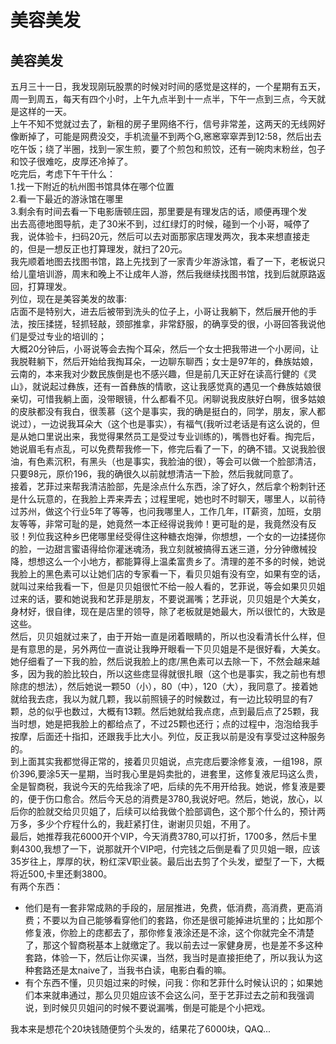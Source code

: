 # 美容美发


## 美容美发
五月三十一日，我发现刚玩股票的时候对时间的感觉是这样的，一个星期有五天，周一到周五，每天有四个小时，上午九点半到十一点半，下午一点到三点，今天就是这样的一天。  
上午不知不觉就过去了，新租的房子里网络不行，信号非常差，这两天的无线网好像断掉了，可能是网费没交，手机流量不到两个G,窸窸窣窣弄到12:58，然后出去吃午饭；绕了半圈，找到一家生煎，要了个煎包和煎饺，还有一碗肉末粉丝，包子和饺子很难吃，皮厚还冷掉了。  
吃完后，考虑下午干什么：  
1.找一下附近的杭州图书馆具体在哪个位置  
2.看一下最近的游泳馆在哪里  
3.剩余有时间去看一下电影唐顿庄园，那里要是有理发店的话，顺便再理个发  
出去高德地图导航，走了30米不到，过红绿灯的时候，碰到一个小哥，喊停了我，说体验卡，扫码20元，然后可以去对面那家店理发两次，我本来想直接走的，但是一想反正也打算理发，就扫了20元。  
我先顺着地图去找图书馆，路上先找到了一家青少年游泳馆，看了一下，老板说只给儿童培训游，周末和晚上不让成年人游，然后我继续找图书馆，找到后就原路返回，打算理发。  
列位，现在是美容美发的故事:  
店面不是特别大，进去后被带到洗头的位子上，小哥让我躺下，然后展开他的手法，按压揉搓，轻抓轻敲，颈部推拿，非常舒服，的确享受的很，小哥回答我说他们是受过专业的培训的；  
大概20分钟后，小哥说等会去掏个耳朵，然后一个女士把我带进一个小房间，让我脱鞋躺下，然后开始给我掏耳朵，一边聊东聊西；女士是97年的，彝族姑娘，云南的，本来我对少数民族倒是也不感兴趣，但是前几天正好在读高行健的《灵山》，就说起过彝族，还有一首彝族的情歌，这让我感觉真的遇见一个彝族姑娘很亲切，可惜我躺上面，没带眼镜，什么都看不见。闲聊说我皮肤好白啊，很多姑娘的皮肤都没有我白，很羡慕（这个是事实，我的确是挺白的，同学，朋友，家人都说过），一边说我耳朵大（这个也是事实），有福气(我听过老话是有这么说的，但是从她口里说出来，我觉得果然员工是受过专业训练的)，嘴唇也好看。掏完后，她说眉毛有点乱，可以免费帮我修一下，修完后看了一下，的确不错。又说我脸很油，有色素沉积，有黑头（也是事实，我脸油的很），等会可以做一个脸部清洁，只要98元，原价196，我的确很久以前就想清洁一下脸，然后我就同意了。  
接着，艺菲过来帮我清洁脸部，先是涂点什么东西，涂了好久，然后拿个粉刺针还是什么玩意的，在我脸上弄来弄去；过程里呢，她也时不时聊天，哪里人，以前待过苏州，做这个行业5年了等等，也问我哪里人，工作几年，IT薪资，加班，女朋友等等，非常可耻的是，她竟然一本正经得说我帅！更可耻的是，我竟然没有反驳！列位我这种乡巴佬哪里经受得住这种糖衣炮弹，你想想，一个女的一边揉搓你的脸，一边甜言蜜语得给你灌迷魂汤，我立刻就被搞得五迷三道，分分钟缴械投降，想想这么一个小地方，都能算得上温柔富贵乡了。清理的差不多的时候，她说我脸上的黑色素可以让她们店的专家看一下，看贝贝姐有没有空，如果有空的话，就叫过来给我看一下，但是贝贝姐很忙不给一般人看的，艺菲说，等会如果贝贝姐过来的话，要和她说我和艺菲是朋友，不要说漏嘴；艺菲说，贝贝姐是个大美女，身材好，很自律，现在是店里的领导，除了老板就是她最大，所以很忙的，大致是这些。  
然后，贝贝姐就过来了，由于开始一直是闭着眼睛的，所以也没看清长什么样，但是有意思的是，另外两位一直说让我睁开眼看一下贝贝姐是不是很好看，大美女。她仔细看了一下我的脸，然后说我脸上的痣/黑色素可以去除一下，不然会越来越多，因为我的脸比较白，所以这些痣显得就很扎眼（这个也是事实，我之前也有想除痣的想法），然后她说一颗50（小），80（中），120（大），我同意了。接着她就给我去痣，我以为就几颗，我以前照镜子的时候数过，有一边比较明显的有7颗，总的似乎也数过，大概有13颗。然后她就给我点痣，点到最后点了25颗，我当时想，她是把我脸上的都给点了，不过25颗也还行；点的过程中，泡泡给我手按摩，后面还十指扣，还跟我手比大小。列位，反正我以前是没有享受过这种服务的。  
到上面其实我都觉得正常的，接着贝贝姐说，点完痣后要涂修复液，一组198，原价396,要涂5天一星期，当时我心里是妈卖批的，进套里，这修复液尼玛这么贵，全是智商税，我说今天的先给我涂了吧，后续的先不用开给我。她说，修复液是要的，便于伤口愈合。然后今天总的消费是3780,我说好吧。然后，她说，放心，以后你的脸就交给贝贝姐了，后续可以给我做个脸部调色，这个那个什么的，预计两万多，多少个疗程什么的，我赶紧打住，谢谢贝贝姐，不用了。  
最后，她推荐我花6000开个VIP，今天消费3780,可以打折，1700多，然后卡里剩4300,我想了一下，说那就开个VIP吧，付完钱之后倒是看了贝贝姐一眼，应该35岁往上，厚厚的状，粉红深V职业装。最后出去剪了个头发，塑型了一下，大概将近500,卡里还剩3800。  
有两个东西：  
* 他们是有一套非常成熟的手段的，层层推进，免费，低消费，高消费，更高消费；不要以为自己能够看穿他们的套路，你还是很可能掉进坑里的；比如那个修复液，你脸上的痣都去了，那你修复液涂还是不涂，这个你就完全不清楚了，那这个智商税基本上就缴定了。我以前去过一家健身房，也是差不多这种套路，体验一下，然后让你买课，当然，我当时是直接拒绝了，所以我认为这种套路还是太naive了，当我书白读，电影白看的嘛。  
* 有个东西不懂，贝贝姐过来的时候，问我：你和艺菲什么时候认识的；如果她们本来就串通过，那么贝贝姐应该不会这么问，至于艺菲过去之前和我强调说，到时候贝贝姐问的时候不要说漏嘴，倒是可能是个小把戏。  


我本来是想花个20块钱随便剪个头发的，结果花了6000块，QAQ...  


